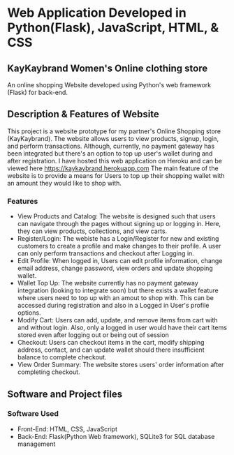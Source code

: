 # Web Application Developed in Python(Flask), JavaScript, HTML, & CSS
## KayKaybrand Women's Online clothing store
An online shopping Website developed using Python's web framework (Flask) for back-end.

## Description & Features of Website
This project is a website prototype for my partner's Online Shopping store (KayKaybrand). The website allows users to view products, signup, login, and perform transactions.
Although, currently, no payment gateway has been integrated but there's an option to top up user's wallet during and after registration. I have hosted this web application on Heroku and can be viewed here  https://kaykaybrand.herokuapp.com
The main feature of the website is to provide a means for Users to top up their shopping wallet with an amount they would like to shop with.
### Features
- View Products and Catalog: The website is designed such that users can navigate through the pages without signing up or logging in. Here, they can view products, collections, and view carts.
- Register/Login: The webiste has a Login/Register for new and existing customers to create a profile and make changes to their profile. A user can only perform transactions and checkout after Logging in.
- Edit Profile: When logged in, Users can edit profile information, change email address, change password, view orders and update shopping wallet.
- Wallet Top Up: The website currently has no payment gateway integration (looking to integrate soon) but there exists a wallet feature where users need to top up with an amout to shop with. This can be accessed during registration and also in a Logged in User's profile options.
- Modify Cart: Users can add, update, and remove items from cart with and without login. Also, only a logged in user would have their cart items stored even after logging out or being out of session
- Checkout: Users can checkout items in the cart, modify shipping address, contact, and can update wallet should there insufficient balance to complete checkout.
- View Order Summary: The website stores users' order information after completing checkout.

## Software and Project files
### Software Used
- Front-End: HTML, CSS, JavaScript
- Back-End: Flask(Python Web framework), SQLite3 for SQL database management
